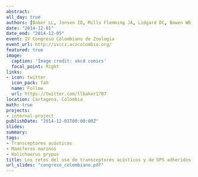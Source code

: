 ```yaml
---
abstract: 
all_day: true
authors: [Baker LL, Jonsen ID, Mills Flemming JA, Lidgard DC, Bowen WD, Webber DE, Iverson SJ]
date: "2014-12-01"
date_end: "2014-12-05"
event: IV Congreso Colombiano de Zoología
event_url: http://ivccz.aczcolombia.org/
featured: true
image:
  caption: 'Image credit: xkcd comics'
  focal_point: Right
links:
- icon: twitter
  icon_pack: fab
  name: Follow
  url: https://twitter.com/llbaker1707
location: Cartagena, Colombia
math: true
projects:
- internal-project
publishDate: "2014-12-01T00:00:00Z"
slides: 
summary: 
tags: 
- Transceptores acústicos 
- Mamíferos marinos
- Halichoerus grypus
title: Los retos del uso de transceptores acústicos y de GPS adheridos a mamíferos marinos para detectar interacciones entre animales
url_slides: "congreso_colombiano.pdf"
---
```



